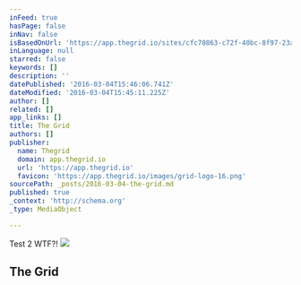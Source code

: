 ```yaml
---
inFeed: true
hasPage: false
inNav: false
isBasedOnUrl: 'https://app.thegrid.io/sites/cfc70863-c72f-40bc-8f97-23ad81946acc'
inLanguage: null
starred: false
keywords: []
description: ''
datePublished: '2016-03-04T15:46:06.741Z'
dateModified: '2016-03-04T15:45:11.225Z'
author: []
related: []
app_links: []
title: The Grid
authors: []
publisher:
  name: Thegrid
  domain: app.thegrid.io
  url: 'https://app.thegrid.io'
  favicon: 'https://app.thegrid.io/images/grid-logo-16.png'
sourcePath: _posts/2016-03-04-the-grid.md
published: true
_context: 'http://schema.org'
_type: MediaObject

---
```

Test 2 WTF?!
![](https://the-grid-user-content.s3-us-west-2.amazonaws.com/848ac738-ec20-4dec-837b-018fc8411038.jpg)

<article style=""><h1>The Grid</h1></article>